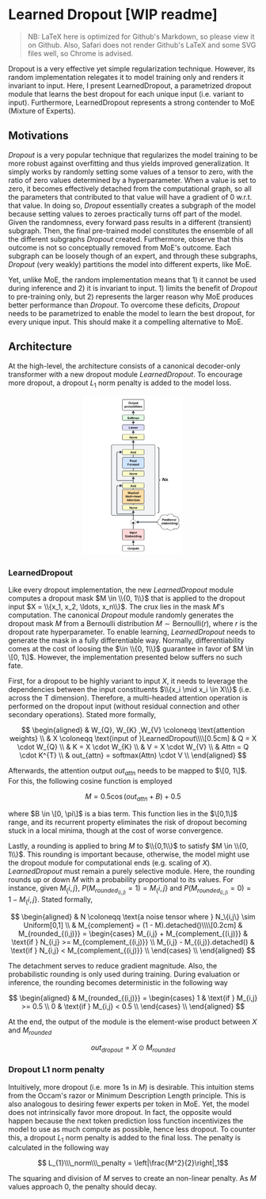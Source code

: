 # Learned Dropout [WIP readme]
> NB: LaTeX here is optimized for Github's Markdown, so please view it on Github. Also, Safari does not render Github's LaTeX and some SVG files well, so Chrome is advised.

Dropout is a very effective yet simple regularization technique. However, its random implementation relegates it to model training only and renders it invariant to input. Here, I present LearnedDropout, a parametrized dropout module that learns the best dropout for each unique input (i.e. variant to input). Furthermore, LearnedDropout represents a strong contender to MoE (Mixture of Experts).

## Motivations

$Dropout$ is a very popular technique that regularizes the model training to be more robust against overfitting and thus yields improved generalization. It simply works by randomly setting some values of a tensor to zero, with the ratio of zero values determined by a hyperparameter. When a value is set to zero, it becomes effectively detached from the computational graph, so all the parameters that contributed to that value will have a gradient of 0 w.r.t. that value. In doing so, $Dropout$ essentially creates a subgraph of the model because setting values to zeroes practically turns off part of the model. Given the randomness, every forward pass results in a different (transient) subgraph. Then, the final pre-trained model constitutes the ensemble of all the different subgraphs $Dropout$ created. Furthermore, observe that this outcome is not so conceptually removed from MoE's outcome. Each subgraph can be loosely though of an expert, and through these subgraphs, $Dropout$ (very weakly) partitions the model into different experts, like MoE.

Yet, unlike MoE, the random implementation means that 1) it cannot be used during inference and 2) it is invariant to input. 1) limits the benefit of $Dropout$ to pre-training only, but 2) represents the larger reason why MoE produces better performance than $Dropout$. To overcome these deficits, $Dropout$ needs to be parametrized to enable the model to learn the best dropout, for every unique input. This should make it a compelling alternative to MoE.

## Architecture

At the high-level, the architecture consists of a canonical decoder-only transformer with a new dropout module $LearnedDropout$. To encourage more dropout, a dropout ${L_1}$ norm penalty is added to the model loss.

<div align="center">
  <img src="assets/decoder_diagram.svg" alt="sdasd" width="40%">
</div>

### LearnedDropout

Like every dropout implementation, the new $LearnedDropout$ module computes a dropout mask $M \in \\{0, 1\\}$ that is applied to the dropout input $X = \\{x_1, x_2, \ldots, x_n\\}$. The crux lies in the mask $M$'s computation. The canonical $Dropout$ module randomly generates the dropout mask $M$ from a Bernoulli distribution $M \sim \text{Bernoulli}(r)$, where $r$ is the dropout rate hyperparameter. To enable learning, $LearnedDropout$ needs to generate the mask in a fully differentiable way. Normally, differentiability comes at the cost of loosing the $\in \\{0, 1\\}$ guarantee in favor of $M \in \[0, 1\]$. However, the implementation presented below suffers no such fate.

First, for a dropout to be highly variant to input $X$, it needs to leverage the dependencies between the input constituents $\\{x_i \mid x_i \in X\\}$ (i.e. across the T dimension). Therefore, a multi-headed attention operation is performed on the dropout input (without residual connection and other secondary operations). Stated more formally,

$$
\begin{aligned}
& W_{Q}, W_{K} ,W_{V} \coloneqq \text{attention weights} \\
& X \coloneqq \text{input of }LearnedDropout\\\\[0.5cm]
& Q = X \cdot W_{Q} \\
& K = X \cdot W_{K} \\
& V = X \cdot W_{V} \\
& Attn = Q \cdot K^{T} \\
& out_{attn} = softmax(Attn) \cdot V \\
\end{aligned}
$$

Afterwards, the attention output $out_{attn}$ needs to be mapped to $\[0, 1\]$. For this, the following cosine function is employed

$$M =  0.5 \cos(out_{attn} + B) + 0.5$$

where $B \in \[0, \pi\]$ is a bias term. This function lies in the $\[0,1\]$ range, and its recurrent property eliminates the risk of dropout becoming stuck in a local minima, though at the cost of worse convergence.

Lastly, a rounding is applied to bring $M$ to $\\{0,1\\}$ to satisfy $M \in \\{0, 1\\}$. This rounding is important because, otherwise, the model might use the dropout module for computational ends (e.g. scaling of $X$). $LearnedDropout$ must remain a purely selective module. Here, the rounding rounds up or down $M$ with a probability proportional to its values. For instance, given $M_\{i,j\}$, $P(M_{rounded_{(i,j)}}=1) = M_\{i,j\}$ and $P(M_{rounded_{(i,j)}}=0) = 1-M_\{i,j\}$. Stated formally,

$$
\begin{aligned}
& N \coloneqq \text{a noise tensor where } N_\{i,j\} \sim Uniform[0,1] \\
& M_{complement} =  (1 - M).detached()\\\\[0.2cm]
& M_{rounded_{(i,j)}} = 
\begin{cases} 
M_{i,j} + M_{complement_{(i,j)}}  & \text{if } N_{i,j} >= M_{complement_{(i,j)}} \\
M_{i,j} - M_{(i,j)}.detached()  & \text{if } N_{i,j} < M_{complement_{(i,j)}} \\
\end{cases} \\
\end{aligned}
$$

The detachment serves to reduce gradient magnitude. Also, the probabilistic rounding is only used during training. During evaluation or inference, the rounding becomes deterministic in the following way

$$
\begin{aligned}
& M_{rounded_{(i,j)}} = 
\begin{cases} 
1  & \text{if } M_{i,j} >= 0.5  \\
0  & \text{if } M_{i,j} < 0.5  \\
\end{cases} \\
\end{aligned}
$$

At the end, the output of the module is the element-wise product between $X$ and $M_{rounded}$

$$ out_{dropout} =  X \odot M_{rounded} $$

### Dropout L1 norm penalty

Intuitively, more dropout (i.e. more 1s in $M$) is desirable. This intuition stems from the Occam's razor or Minimum Description Length principle. This is also analogous to desiring fewer experts per token in MoE. Yet, the model does not intrinsically favor more dropout. In fact, the opposite would happen because the next token prediction loss function incentivizes the model to use as much compute as possible, hence less dropout. To counter this, a dropout ${L_1}$ norm penalty is added to the final loss. The penalty is calculated in the following way

$$ L_{1}\\\_norm\\\_penalty = \left|\frac{M^2}{2}\right|_1$$

The squaring and division of $M$ serves to create an non-linear penalty. As $M$ values approach 0, the penalty should decay.